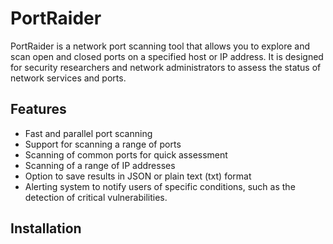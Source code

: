 # PortRaider

PortRaider is a network port scanning tool that allows you to explore and scan open and closed ports on a specified host or IP address. It is designed for security researchers and network administrators to assess the status of network services and ports.

## Features

- Fast and parallel port scanning
- Support for scanning a range of ports
- Scanning of common ports for quick assessment
- Scanning of a range of IP addresses
- Option to save results in JSON or plain text (txt) format
- Alerting system to notify users of specific conditions, such as the detection of critical vulnerabilities.

## Installation
